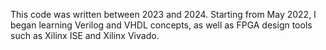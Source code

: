 This code was written between 2023 and 2024. Starting from May 2022, I began learning Verilog and VHDL concepts, as well as FPGA design tools such as Xilinx ISE and Xilinx Vivado.
